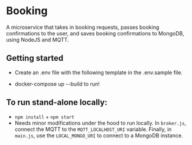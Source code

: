 # Booking 
A microservice that takes in booking requests, passes booking confirmations to the user, and saves booking confirmations to MongoDB, using NodeJS and MQTT.

## Getting started 
- Create an .env file with the following template in the .env.sample file.

- docker-compose up --build to run!

## To run stand-alone locally:
- `npm install` + `npm start`
- Needs minor modifications under the hood to run locally. In `broker.js`, connect the MQTT to the `MQTT_LOCALHOST_URI` variable. Finally, in `main.js`, use the `LOCAL_MONGO_URI` to connect to a MongoDB instance.